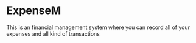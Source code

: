 # ExpenseM
This is an financial management system where you can record all of your  expenses and all kind of transactions
